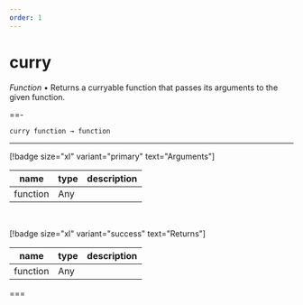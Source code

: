```yaml
---
order: 1
---
```

# curry

_Function_ &bull; Returns a curryable function that passes its arguments to the given function.


==- <pre><code>curry function &rarr; function</code></pre>
<hr>

[!badge size="xl" variant="primary" text="Arguments"]

| name | type | description |
|------|------|-------------|
|function|Any||

<br>

[!badge size="xl" variant="success" text="Returns"]

| name | type | description |
|------|------|-------------|
|function|Any||



===



